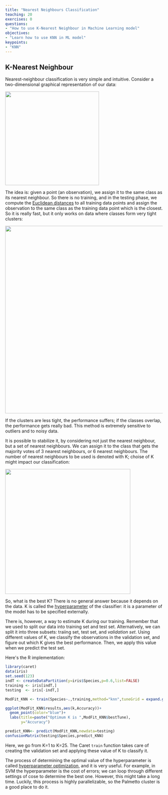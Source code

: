 ```yaml
---
title: "Nearest Neighbours Classification"
teaching: 20
exercises: 0
questions:
- "How to use K-Nearest Neighbour in Machine Learning model"
objectives:
- "Learn how to use KNN in ML model"
keypoints:
- "KNN"
---
```


## K-Nearest Neighbour

Nearest-neighbour classification is very simple and intuitive. Consider a two-dimensional graphical representation of our data:

<img src="../fig/twoclasses.png" width="300" />

The idea is: given a point (an observation), we assign it to the same class as its nearest neighbour. So there is no training, and in the testing phase, we compute the [Euclidean distances](https://en.wikipedia.org/wiki/Euclidean_distance) to all training data points and assign the observation to the same class as the training data point which is the closest. So it is really fast, but it only works on data where classes form very tight clusters:

<img src="https://user-images.githubusercontent.com/43855029/114582045-3d043480-9c4e-11eb-8698-e1c31840401a.png" width="600" />

If the clusters are less tight, the performance suffers; if the classes overlap, the performance gets really bad. This method is extremely sensitive to outliers and to noisy data.

It is possible to stabilize it, by considering not just the nearest neighbour, but a set of nearest neighbours. We can assign it to the class that gets the majority votes of 3 nearest neighbours, or 6 nearest neighbours. The number of nearest neighbours to be used is denoted with K; choise of K might impact our classification:

<img src="https://user-images.githubusercontent.com/43855029/114582162-573e1280-9c4e-11eb-8a17-e0d91a38452e.png" width="400" />

So, what is the best K? There is no general answer because it depends on the data. K is called the [hyperparameter](https://en.wikipedia.org/wiki/Hyperparameter_(machine_learning)) of the classifier: it is a parameter of the model has to be specified externally. 

There is, however, a way to estimate K during our training. Remember that we used to split our data into training set and test set. Alternatively, we can split it into three subsets: traiing set, test set, and *validation set*. Using different values of K, we classify the observations in the validation set, and figure out which K gives the best performance. Then, we apply this value when we predict the test set.

Here's the R implementation:

```r
library(caret)
data(iris)
set.seed(123)
indT <- createDataPartition(y=iris$Species,p=0.6,list=FALSE)
training <- iris[indT,]
testing  <- iris[-indT,]

ModFit_KNN <- train(Species~.,training,method="knn",tuneGrid = expand.grid(k = 1:25))

ggplot(ModFit_KNN$results,aes(k,Accuracy))+
  geom_point(color="blue")+
  labs(title=paste("Optimum K is ",ModFit_KNN$bestTune),
       y="Accuracy")

predict_KNN<- predict(ModFit_KNN,newdata=testing)
confusionMatrix(testing$Species,predict_KNN)
```

Here, we go from K=1 to K=25. The Caret `train` function takes care of creating the validation set and applying these value of K to classify it.

The process of determining the optimal value of the hyperparameter is called [hyperparameter optimization](https://en.wikipedia.org/wiki/Hyperparameter_optimization), and it is very useful. For example, in SVM the hyperparameter is the cost of errors; we can loop through different settings of cose to determine the best one. However, this might take a long time. Luckily, this process is highly parallelizable, so the Palmetto cluster is a good place to do it.

